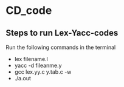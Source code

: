 # CD_code
## Steps to run Lex-Yacc-codes 
Run the following commands in the terminal
* lex filename.l
* yacc -d fileanme.y
* gcc lex.yy.c y.tab.c -w 
* ./a.out
